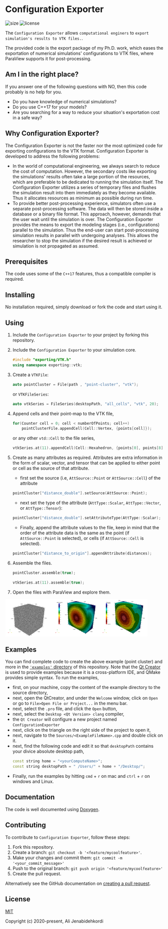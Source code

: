 # Configuration Exporter

![size](https://img.shields.io/github/repo-size/alijenabi/configuration-exporter)
![license](https://img.shields.io/badge/license-MIT-green)

The `Configuration Exporter` allows `computational enginers` to `export simulation's results to VTK files.`.

The provided code is the export package of my Ph.D. work, which eases the exportation of numerical simulations' configurations to VTK files, where ParaView supports it for post-processing.

## Am I in the right place?

If you answer one of the following questions with NO, then this code probably is no help for you.
* Do you have knowledge of numerical simulations?
* Do you use C++17 for your models?
* Are you searching for a way to reduce your situation's exportation cost in a safe way?

## Why Configuration Exporter?

The Configuration Exporter is not the faster nor the most optimized code for exporting configurations to the VTK format. Configuration Exporter is developed to address the following problems:
* In the world of computational engineering, we always search to reduce the cost of computation. However, the secondary costs like exporting the simulations' results often take a large portion of the resources, which are preferable to be dedicated to running the simulation itself. The Configuration Exporter utilizes a series of temporary files and flushes the simulation result into them immediately as they become available. Thus it allocates resources as minimum as possible during run time.
* To provide better post-processing experience, simulators often use a separate post-processing software. The data will then be stored inside a database or a binary file format. This approach, however, demands that the user wait until the simulation is over. The Configuration Exporter provides the means to export the modeling stages (i.e., configurations) parallel to the simulation. Thus the end-user can start post-processing simulation results in parallel with undergoing analyses. This allows the researcher to stop the simulation if the desired result is achieved or simulation is not propagated as assumed.

## Prerequisites
The code uses some of the `C++17` features, thus a compatible compiler is required.

## Installing
No installation required, simply download or fork the code and start using it.

## Using

1. Include the `Configuration Exporter` to your project by forking this repository.
2. Include the `Configuration Exporter` to your simulation core.
    ```C++
    #include "exporting/VTK.h"
    using namespace exporting::vtk;
    ```

3. Create a `VTKFile`:
    ```C++
    auto pointCluster = File(path , "point-cluster", "vtk");
    ```

    or `VTKFileSeries`:
    ```C++
    auto vtkSeries = FileSeries(desktopPath, "all_cells", "vtk", 20);
    ```

4. Append cells and their point-map to the VTK file,
    ```C++
    for(Counter cell = 0; cell < numberOfPoints; cell++)
        pointClusterFile.appendCell(Cell::Vertex, {points[cell]});
    ```

    or any other `vtd::Cell` to the file series,
    ```C++
    vtkSeries.at(11).appendCell(Cell::Hexahedron, {points[0], points[8], points[9], points[10], points[11], points[12], points[13], points[14]});
    ```

5. Create as many attributes as required. Attributes are extra information in the form of scalar, vector, and tensor that can be applied to either point or cell as the source of that attribute. 
    * first set the source (i.e, `AttSource::Point` or `AttSource::Cell`) of the attribute
    ```C++
    pointCluster["distance_double"].setSource(AttSource::Point);
    ```
    * next set the type of the attribute (`AttType::Scalar`, `AttType::Vector`, or `AttType::Tensor`):
    ```C++
    pointCluster["distance_double"].setAttributeType(AttType::Scalar);
    ```

    * Finally, append the attribute values to the file, keep in mind that the order of the attribute data is the same as the point (if `AttSource::Point` is selected), or cells (if `AttSource::Cell` is selected).
    ```C++
    pointCluster["distance_to_origin"].appendAttribute(distances);
    ```

6. Assemble the files.
    ```C++
    pointCluster.assemble(true);
    ```

    ```C++
    vtkSeries.at(11).assemble(true);
    ```

6. Open the files with ParaView and explore them. 

<div style="display: flex;">
<img src="images/point-cluster.png" alt="Point Cluster" width="30%" height="30%">
<img src="images/distance_double.png" alt="Points' Distance to the Coordinate System origin in double" width="30%" height="30%">
<img src="images/distance_int.png" alt="Points' Distance to the Coordinate System origin in int" width="30%" height="30%">
</div>

## Examples
You can find complete code to create the above example (point cluster) and more in the [`'examples'` directory](/examples) of this repository. 
Note that the [Qt Creator](https://www.qt.io/product/development-tools) is used to provide examples because it is a cross-platform IDE, and QMake provides simple syntax. To run the examples,
* first, on your machine, copy the content of the example directory to the source directory,
* next, open the QtCreator, and under the `Welcome` window, click on `Open` or go to `File>Open File or Project...` in the menu bar.
* next, select the `.pro` file, and click the `Open` button,
* next, select the `Desktop <Qt Version> clang` compiler,  
* the `Qt Creator` will configure a new project named `ConfigurationExporter`
* next, click on the triangle on the right side of the project to open it,
* next, navigate to the `Sources/<ExampleFileName>.cpp` and double click on it.
* next, find the following code and edit it so that `desktopPath` contains your divice absolute desktop path, 
    ```C++
    const string home = "<yourComputeName>";
    const string desktopPath = " /Users/" + home + "/Desktop/";
    ```
* Finally, run the examples by hitting `cmd` + `r` on mac and `ctrl` + `r` on windows and Linux.

## Documentation
The code is well documented using [Doxygen](https://www.doxygen.nl/manual/index.html).  

## Contributing

To contribute to `Configuration Exporter`, follow these steps:

1. Fork this repository. 
2. Create a branch: `git checkout -b '<feature/mycoolfeature>'`.
3. Make your changes and commit them: `git commit -m '<your_commit_message>'`
4. Push to the original branch: `git push origin '<feature/mycoolfeature>'`
5. Create the pull request.

Alternatively see the GitHub documentation on [creating a pull request](https://help.github.com/en/github/collaborating-with-issues-and-pull-requests/creating-a-pull-request).

## License
[MIT](http://opensource.org/licenses/MIT)

Copyright (c) 2020-present, Ali Jenabidehkordi
